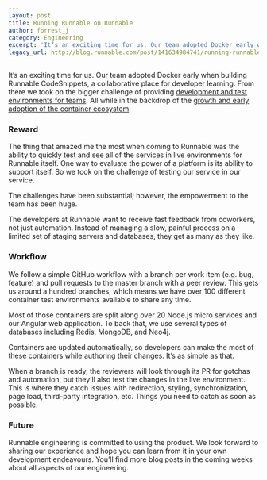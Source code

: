 ```yaml
---
layout: post
title: Running Runnable on Runnable
author: forrest_j
category: Engineering
excerpt: 'It’s an exciting time for us. Our team adopted Docker early when building <a>Runnable CodeSnippets</a>, a collaborative place for developer learning. From there we took on the bigger challenge of providing <a class="link" href="http://runnable.com" target="_blank">development and test environments for teams</a>. All while in the backdrop of the <a class="link" href="http://www.zdnet.com/article/what-is-docker-and-why-is-it-so-darn-popular/" target="_blank">growth and early adoption of the container ecosystem</a>.'
legacy_url: http://blog.runnable.com/post/141634984741/running-runnable-on-runnable
---
```


<p class="p">It’s an exciting time for us. Our team adopted Docker early when building <a>Runnable CodeSnippets</a>, a collaborative place for developer learning. From there we took on the bigger challenge of providing <a class="link" href="http://runnable.com" target="_blank">development and test environments for teams</a>. All while in the backdrop of the <a class="link" href="http://www.zdnet.com/article/what-is-docker-and-why-is-it-so-darn-popular/" target="_blank">growth and early adoption of the container ecosystem</a>.</p>

<h3 class="h3">Reward</h3>

<p class="p">The thing that amazed me the most when coming to Runnable was the ability to quickly test and see all of the services in live environments for Runnable itself. One way to evaluate the power of a platform is its ability to support itself. So we took on the challenge of testing our service in our service.</p>

<p class="p">The challenges have been substantial; however, the empowerment to the team has been huge.</p>

<p class="p">The developers at Runnable want to receive fast feedback from coworkers, not just automation. Instead of managing a slow, painful process on a limited set of staging servers and databases, they get as many as they like.</p>

<h3 class="h3">Workflow</h3>

<p class="p">We follow a simple GitHub workflow with a branch per work item (e.g. bug, feature) and pull requests to the master branch with a peer review. This gets us around a hundred branches, which means we have over 100 different container test environments available to share any time.</p>

<p class="p">Most of those containers are split along over 20 Node.js micro services and our Angular web application. To back that, we use several types of databases including Redis, MongoDB, and Neo4j.</p>

<p class="p">Containers are updated automatically, so developers can make the most of these containers while authoring their changes. It’s as simple as that.</p>

<p class="p">When a branch is ready, the reviewers will look through its PR for gotchas and automation, but they’ll also test the changes in the live environment. This is where they catch issues with redirection, styling, synchronization, page load, third-party integration, etc. Things you need to catch as soon as possible.</p>

<h3 class="h3">Future</h3>

<p class="p">Runnable engineering is committed to using the product. We look forward to sharing our experience and hope you can learn from it in your own development endeavours. You’ll find more blog posts in the coming weeks about all aspects of our engineering.</p>
